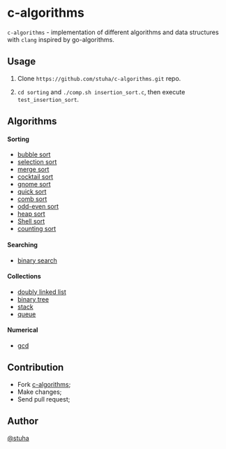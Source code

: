 
c-algorithms
=============

`c-algorithms` - implementation of different algorithms and data structures with `clang` inspired by go-algorithms.

Usage
-----

1. Clone `https://github.com/stuha/c-algorithms.git` repo.

2. `cd sorting` and `./comp.sh insertion_sort.c`, then execute `test_insertion_sort`.

Algorithms
----------

#### Sorting

  * [bubble sort](https://en.wikipedia.org/wiki/Bubble_sort)
  * [selection sort](https://en.wikipedia.org/wiki/Selection_sort)
  * [merge sort](https://en.wikipedia.org/wiki/Merge_sort)
  * [cocktail sort](https://en.wikipedia.org/wiki/Cocktail_shaker_sort)
  * [gnome sort](https://en.wikipedia.org/wiki/Gnome_sort)
  * [quick sort](https://en.wikipedia.org/wiki/Quicksort)
  * [comb sort](https://en.wikipedia.org/wiki/Comb_sort)
  * [odd-even sort](https://en.wikipedia.org/wiki/Odd%E2%80%93even_sort)
  * [heap sort](https://en.wikipedia.org/wiki/Heapsort)
  * [Shell sort](https://en.wikipedia.org/wiki/Shellsort)
  * [counting sort](https://en.wikipedia.org/wiki/Counting_sort)

#### Searching

  * [binary search](https://en.wikipedia.org/wiki/Binary_search_algorithm)

#### Collections

  * [doubly linked list](https://en.wikipedia.org/wiki/Doubly_linked_list)
  * [binary tree](https://en.wikipedia.org/wiki/Binary_search_tree)
  * [stack](https://en.wikipedia.org/wiki/Stack_(abstract_data_type))
  * [queue](https://en.wikipedia.org/wiki/Queue_(abstract_data_type))

#### Numerical

  * [gcd](https://en.wikipedia.org/wiki/Greatest_common_divisor)

Contribution
------------

  * Fork [c-algorithms](https://github.com/stuha/c-algorithms);
  * Make changes;
  * Send pull request;

Author
------

[@stuha](https://github.com/stuha)
